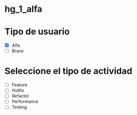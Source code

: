# hg_1_alfa

# Tipo de usuario
- [x] Alfa
- [ ] Bravo

# Seleccione el tipo de actividad
- [ ] Feature
- [ ] Hotfix
- [ ] Refactor
- [ ] Performance
- [ ] Testing
